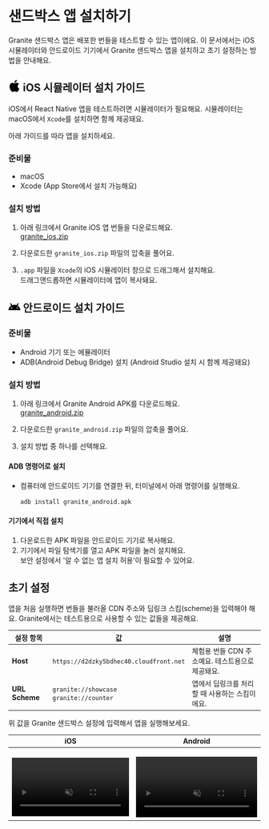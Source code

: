 # 샌드박스 앱 설치하기

Granite 샌드박스 앱은 배포한 번들을 테스트할 수 있는 앱이에요. 이 문서에서는 iOS 시뮬레이터와 안드로이드 기기에서 Granite 샌드박스 앱을 설치하고 초기 설정하는 방법을 안내해요.

## <span style="display:inline-flex; align-items:center; gap:5px;"><img src="/icons/apple.svg" alt="Apple iOS" width="24" height="24" style="margin-top:-4px"> iOS 시뮬레이터 설치 가이드 </span>

iOS에서 React Native 앱을 테스트하려면 시뮬레이터가 필요해요. 시뮬레이터는 macOS에서 `Xcode`를 설치하면 함께 제공돼요.

아래 가이드를 따라 앱을 설치하세요.

### 준비물

- macOS
- Xcode (App Store에서 설치 가능해요)

### 설치 방법

1. 아래 링크에서 Granite iOS 앱 번들을 다운로드해요.  
   [granite_ios.zip](/download/granite_ios.zip)

2. 다운로드한 `granite_ios.zip` 파일의 압축을 풀어요.

3. `.app` 파일을 `Xcode`의 iOS 시뮬레이터 창으로 드래그해서 설치해요.  
   드래그앤드롭하면 시뮬레이터에 앱이 복사돼요.

## <span style="display:inline-flex; align-items:center; gap:5px;"><img src="/icons/android.svg" alt="Android" width="24" height="24" style="margin-top:-2px"> 안드로이드 설치 가이드 </span>

### 준비물

- Android 기기 또는 에뮬레이터
- ADB(Android Debug Bridge) 설치 (Android Studio 설치 시 함께 제공돼요)

### 설치 방법

1. 아래 링크에서 Granite Android APK를 다운로드해요.  
   [granite_android.zip](/download/granite_android.zip)

2. 다운로드한 `granite_android.zip` 파일의 압축을 풀어요.

3. 설치 방법 중 하나를 선택해요.

#### ADB 명령어로 설치

- 컴퓨터에 안드로이드 기기를 연결한 뒤, 터미널에서 아래 명령어를 실행해요.
  ```bash
  adb install granite_android.apk
  ```

#### 기기에서 직접 설치

1. 다운로드한 APK 파일을 안드로이드 기기로 복사해요.
2. 기기에서 파일 탐색기를 열고 APK 파일을 눌러 설치해요.  
   보안 설정에서 '알 수 없는 앱 설치 허용'이 필요할 수 있어요.

## 초기 설정

앱을 처음 실행하면 번들을 불러올 CDN 주소와 딥링크 스킴(scheme)을 입력해야 해요. Granite에서는 테스트용으로 사용할 수 있는 값들을 제공해요.

| 설정 항목      | 값                                            | 설명                                             |
| -------------- | --------------------------------------------- | ------------------------------------------------ |
| **Host**       | `https://d2dzky5bdhec40.cloudfront.net`       | 체험용 번들 CDN 주소예요. 테스트용으로 제공돼요. |
| **URL Scheme** | `granite://showcase` <br> `granite://counter` | 앱에서 딥링크를 처리할 때 사용하는 스킴이에요.   |

위 값을 Granite 샌드박스 설정에 입력해서 앱을 실행해보세요.

| iOS                                                                                                                                                                                                            | Android                                                                                                                                                                                                            |
| -------------------------------------------------------------------------------------------------------------------------------------------------------------------------------------------------------------- | ------------------------------------------------------------------------------------------------------------------------------------------------------------------------------------------------------------------ |
| <video autoplay loop muted style="max-width:400px; width:100%; height:auto; margin-top:1rem;"> <source src="/videos/ios_showcase.mp4" type="video/mp4" /> 브라우저가 비디오 태그를 지원하지 않습니다. </video> | <video autoplay loop muted style="max-width:400px; width:100%; height:auto; margin-top:1rem;"> <source src="/videos/android_showcase.mov" type="video/mp4" /> 브라우저가 비디오 태그를 지원하지 않습니다. </video> |
